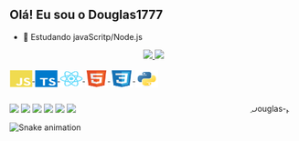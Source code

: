 ## Olá! Eu sou o Douglas1777

- 🌱 Estudando javaScritp/Node.js


<div align="center">
  <a href="https://github.com/douglas1777">
  <img height="180em" src="https://github-readme-stats.vercel.app/api?username=douglas1777&show_icons=true&theme=dark&include_all_commits=true&count_private=true"/>
  <img height="180em" src="https://github-readme-stats.vercel.app/api/top-langs/?username=douglas1777&layout=compact&langs_count=7&theme=dark"/>
 
</div>

<div style="display: inline_block"><br>
  <img align="center" alt="Douglas-Js" height="30" width="40" src="https://raw.githubusercontent.com/devicons/devicon/master/icons/javascript/javascript-plain.svg">
  <img align="center" alt="Douglas-Ts" height="30" width="40" src="https://raw.githubusercontent.com/devicons/devicon/master/icons/typescript/typescript-plain.svg">
  <img align="center" alt="Douglas-React" height="30" width="40" src="https://raw.githubusercontent.com/devicons/devicon/master/icons/react/react-original.svg">
  <img align="center" alt="RDouglas-HTML" height="30" width="40" src="https://raw.githubusercontent.com/devicons/devicon/master/icons/html5/html5-original.svg">
  <img align="center" alt="Douglas-CSS" height="30" width="40" src="https://raw.githubusercontent.com/devicons/devicon/master/icons/css3/css3-original.svg">
  <img align="center" alt="Douglas-Python" height="30" width="40" src="https://raw.githubusercontent.com/devicons/devicon/master/icons/python/python-original.svg">
  <div>
  <img align="right" alt="Douglas-pic" height="100" style="border-radius:50%;" src="https://lh3.googleusercontent.com/JyzC0fAABPsbvnUezRLnQWS4FbhXg3AYZSnjgisXOQb7BLQTxhS0NAPIL7cHu1XZ6IqnBtjvXqJCtLDf4q6l0eG3voinXm1IIttVq0OEDwlUW0AkCVBCRTKXVtvOmdLh36Y1BougyOEorYvmblBQlGo7waNiLPiK6MLmiZ1dz0CnooMdMVg5cDXia8Y6mfpdoheTkwEtCTdexBTyz5Y7rdPrqrhlwgOGGnrFB-tUu58syOmm8pbf63FziiAFSX2oK3tB17CXizEUZimfAu-tDQro0dKy2564K8xuEAF8PNjINF78O5YvCpuXTCS670mLQJSwAs25Jrrs3hoa7hm7yKHT229bZv2YuYQcoeIqPvijvRDvKcDIzrLsfxD0bnVGaMvtF3Y-Fgf3BIkbC8xzCnr72F1CdB5AkMra0ZSqndwg8-t72C1rKg8BCufmjqjstejhkKddOmBdaR-Xrr8dtoFWlJHxeGXYD7xNUpxXfJvXElMiwnOOCACzhvGl7ShZyaNtSory7oymEyzkC4qIxoJW265qEs9Xr2vIzsKfP5lE32LSQtUZKc6F7Byw7jLylTKqBG2MsUBvn_-Bw_ZSwa6CPJDhnwz3XF1vzrUB00DkCF0v159wmt27r5Yt4Hkh6iuwN1rGl-YQvHInUJKfCgmNHsQUsh9Q4rRRIIk6uTxRXeaBUQjg2l7jgkEY1sZskwmXuKUq5_8sqhN99gSX6BOvkpsKGgcgeIPcqWNYAgH5Kkylwz19C8MjxrwxLGt4wjdvUERlumU3PeHL6YgOTvcmYnnrX76yyQ=w640-h360-no?authuser=0">
  </div>

##
  
  <div> 
  <a href="https://www.youtube.com/channel/UCnJs_PqxwX9gZ5IumalavUw" target="_blank"><img src="https://img.shields.io/badge/YouTube-FF0000?style=for-the-badge&logo=youtube&logoColor=white" target="_blank"></a>
  <a href="https://www.instagram.com/douglascosta_foto/" target="_blank"><img src="https://img.shields.io/badge/-Instagram-%23E4405F?style=for-the-badge&logo=instagram&logoColor=white" target="_blank"></a>
 	<a href="https://www.facebook.com/douglas.santanacosta/" target="_blank"><img src="https://img.shields.io/badge/Facebook-1877F2?style=for-the-badge&logo=facebook&logoColor=white" target="_blank"></a>
  <a href = "mailto:douglas.santana1777@gmail.com"><img src="https://img.shields.io/badge/-Gmail-%23333?style=for-the-badge&logo=gmail&logoColor=white" target="_blank"></a>
  <a href="https://www.linkedin.com/in/douglas-costa-274a4017a/" target="_blank"><img src="https://img.shields.io/badge/-LinkedIn-%230077B5?style=for-the-badge&logo=linkedin&logoColor=white" target="_blank"></a> 
  <a href="https://www.facebook.com/douglas.santanacosta/" target="_blank"><img src="	https://img.shields.io/badge/Facebook-1877F2?style=for-the-badge&logo=facebook&logoColor=white" target="_blank"></a> 
  
  ![Snake animation](https://github.com/douglas1777/douglas1777/blob/output/github-contribution-grid-snake.svg)
  
   
   
  </div>
